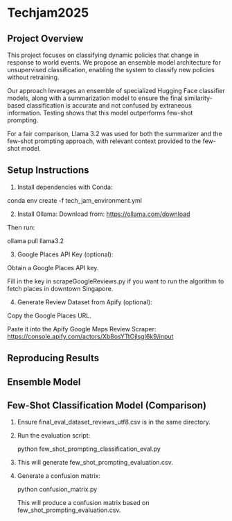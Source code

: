 # Techjam2025
## Project Overview

This project focuses on classifying dynamic policies that change in response to world events. We propose an ensemble model architecture for unsupervised classification, enabling the system to classify new policies without retraining.

Our approach leverages an ensemble of specialized Hugging Face classifier models, along with a summarization model to ensure the final similarity-based classification is accurate and not confused by extraneous information. Testing shows that this model outperforms few-shot prompting.

For a fair comparison, Llama 3.2 was used for both the summarizer and the few-shot prompting approach, with relevant context provided to the few-shot model.

## Setup Instructions

1. Install dependencies with Conda:

conda env create -f tech_jam_environment.yml

2. Install Ollama:
Download from: https://ollama.com/download

Then run:

ollama pull llama3.2

3. Google Places API Key (optional):

Obtain a Google Places API key.

Fill in the key in scrapeGoogleReviews.py if you want to run the algorithm to fetch places in downtown Singapore.

4. Generate Review Dataset from Apify (optional):

Copy the Google Places URL.

Paste it into the Apify Google Maps Review Scraper: https://console.apify.com/actors/Xb8osYTtOjlsgI6k9/input

## Reproducing Results
## Ensemble Model


## Few-Shot Classification Model (Comparison)

1. Ensure final_eval_dataset_reviews_utf8.csv is in the same directory.

2. Run the evaluation script:

   python few_shot_prompting_classification_eval.py


3. This will generate few_shot_prompting_evaluation.csv.

4. Generate a confusion matrix:

   python confusion_matrix.py

   This will produce a confusion matrix based on few_shot_prompting_evaluation.csv.
